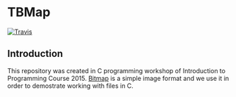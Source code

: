 # TBMap
[![Travis](https://img.shields.io/travis/1995parham/TBMap.svg?style=flat-square)](https://travis-ci.org/1995parham/TBMap)

## Introduction
This repository was created in C programming workshop of Introduction to Programming Course 2015.
[Bitmap](https://en.wikipedia.org/wiki/BMP_file_format) is a simple image format and we use it in order to demostrate working with files in C.
